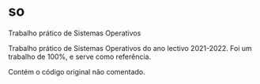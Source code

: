 # so
Trabalho prático de Sistemas Operativos

Trabalho prático de Sistemas Operativos do ano lectivo 2021-2022.
Foi um trabalho de 100%, e serve como referência.

Contém o código original não comentado.
